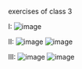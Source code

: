 exercises of class 3

I:
![image](https://github.com/fengyihuai/class3/raw/master/screenshots/I_debug.png)

II:
![image](https://github.com/fengyihuai/class3/raw/master/screenshots/II_debug.png)
![image](https://github.com/fengyihuai/class3/raw/master/screenshots/II_result.png)

III:
![image](https://github.com/fengyihuai/class3/raw/master/screenshots/III_debug.png)
![image](https://github.com/fengyihuai/class3/raw/master/screenshots/III_result.png)
